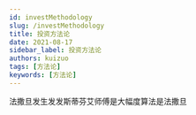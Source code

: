 ```yaml
---
id: investMethodology
slug: /investMethodology
title: 投资方法论
date: 2021-08-17
sidebar_label: 投资方法论
authors: kuizuo
tags: [方法论]
keywords: [方法论]
---
```





法撒旦发生发发斯蒂芬艾师傅是大幅度算法是法撒旦